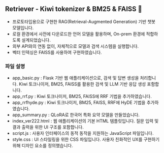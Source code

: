 ## Retriever - Kiwi tokenizer & BM25 & FAISS 🍎

- 프로토타입용으로 구현한 RAG(Retrieval-Augmented Generation) 기반 챗봇 모델입니다.
- 로컬 환경에서 사전에 다운로드한 언어 모델을 활용하며, On-prem 환경에 적합하도록 설계되었습니다.
- 외부 API와의 연동 없이, 자체적으로 모델과 검색 시스템을 실행합니다.
- 벡터 인덱싱은 FAISS를 사용하여 구현하였습니다.
  
### 파일 설명
- app_basic.py : Flask 기반 웹 애플리케이션으로, 검색 및 답변 생성을 처리합니다. Kiwi 토크나이저, BM25, FAISS를 활용한 검색 및 LLM 기반 응답 생성 포함합니다.
- app_rrf.py : Kiwi 토크나이저, BM25, FAISS에 RRF 기법을 추가하였습니다.
- app_rrfhyde.py : Kiwi 토크나이저, BM25, FAISS, RRF에 HyDE 기법을 추가하였습니다.
- app_summary.py : QLoRA로 한국어 특화 요약 모델을 만들었습니다.
- index_ver222.html : 웹 애플리케이션의 기본 HTML 템플릿입니다. 질문 입력 및 결과 출력을 위한 UI 구조를 포함합니다.
- script.js : 사용자 인터페이스의 동적 동작을 지원하는 JavaScript 파일입니다. 
- style.css : UI 스타일링을 위한 CSS 파일입니다. 사용자 친화적인 UX를 구현하기 위해 디자인 요소를 정의했습니다.

